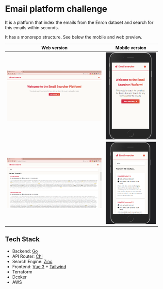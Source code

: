 # Email platform challenge

It is a platform that index the emails from the Enron dataset and search for this emails within seconds.

It has a monorepo structure. See below the mobile and web preview.

|              Web version             |            Mobile version            |
| :----------------------------------: | :----------------------------------: |
| ![image](./images/web-screen2.png)   | ![image](./images/cel-screen2.png)   |
| ![image](./images/web-screen.png)    | ![image](./images/cel-screen.png)    |



## Tech Stack

- Backend: [Go](https://go.dev/)
- API Router: [Chi](https://github.com/go-chi/chi)
- Search Engine: [Zinc](https://github.com/zinclabs/zinc)
- Frontend: [Vue 3](https://vuejs.org/) + [Tailwind](https://tailwindcss.com/)
- Terraform
- Dcoker
- AWS
